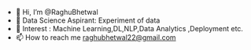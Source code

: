 - 👋 Hi, I’m @RaghuBhetwal
- 👀 Data Science Aspirant: Experiment of data
- 🌱 Interest : Machine Learning,DL,NLP,Data Analytics ,Deployment etc.
- 📫 How to reach me raghubhetwal22@gmail.com



<!---
RaghuBhetwal/RaghuBhetwal is a ✨ special ✨ repository because its `README.md` (this file) appears on your GitHub profile.
You can click the Preview link to take a look at your changes.
--->
